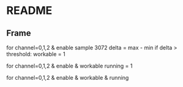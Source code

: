 # README

## Frame

for channel=0,1,2 & enable
	sample 3072
	delta = max - min
	if delta > threshold:
		workable = 1

for channel=0,1,2 & enable & workable
	running = 1

for channel=0,1,2 & enable & workable & running
	